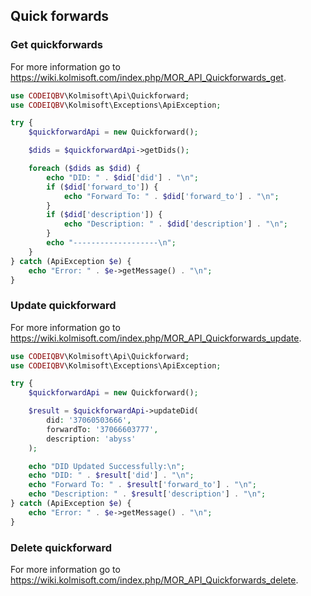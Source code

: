## Quick forwards

### Get quickforwards
For more information go to https://wiki.kolmisoft.com/index.php/MOR_API_Quickforwards_get.
```php
use CODEIQBV\Kolmisoft\Api\Quickforward;
use CODEIQBV\Kolmisoft\Exceptions\ApiException;

try {
    $quickforwardApi = new Quickforward();

    $dids = $quickforwardApi->getDids();

    foreach ($dids as $did) {
        echo "DID: " . $did['did'] . "\n";
        if ($did['forward_to']) {
            echo "Forward To: " . $did['forward_to'] . "\n";
        }
        if ($did['description']) {
            echo "Description: " . $did['description'] . "\n";
        }
        echo "-------------------\n";
    }
} catch (ApiException $e) {
    echo "Error: " . $e->getMessage() . "\n";
}
```

### Update quickforward
For more information go to https://wiki.kolmisoft.com/index.php/MOR_API_Quickforwards_update.
```php
use CODEIQBV\Kolmisoft\Api\Quickforward;
use CODEIQBV\Kolmisoft\Exceptions\ApiException;

try {
    $quickforwardApi = new Quickforward();

    $result = $quickforwardApi->updateDid(
        did: '37060503666',
        forwardTo: '37066603777',
        description: 'abyss'
    );

    echo "DID Updated Successfully:\n";
    echo "DID: " . $result['did'] . "\n";
    echo "Forward To: " . $result['forward_to'] . "\n";
    echo "Description: " . $result['description'] . "\n";
} catch (ApiException $e) {
    echo "Error: " . $e->getMessage() . "\n";
}
```

### Delete quickforward
For more information go to https://wiki.kolmisoft.com/index.php/MOR_API_Quickforwards_delete.
```php

```
